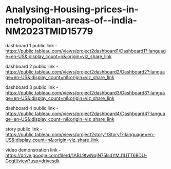 # Analysing-Housing-prices-in-metropolitan-areas-of--india-NM2023TMID15779

dashboard 1 public link - https://public.tableau.com/views/project2dashboard1/Dashboard1?:language=en-US&:display_count=n&:origin=viz_share_link

dashboard 2 public link - https://public.tableau.com/views/project2dashboard2/Dashboard2?:language=en-US&:display_count=n&:origin=viz_share_link

dashboard 3 public link - https://public.tableau.com/views/project2dashboard3/Dashboard3?:language=en-US&:display_count=n&:origin=viz_share_link

dashboard 4 public link - https://public.tableau.com/views/project2dashboard4/Dashboard4?:language=en-US&:display_count=n&:origin=viz_share_link

story public link - https://public.tableau.com/views/project2story1/Story1?:language=en-US&:display_count=n&:origin=viz_share_link

video demonstration link -https://drive.google.com/file/d/1ABL9twNqIN75lsdYMJ1UTT68DU-GcgtI/view?usp=drivesdk  
 
